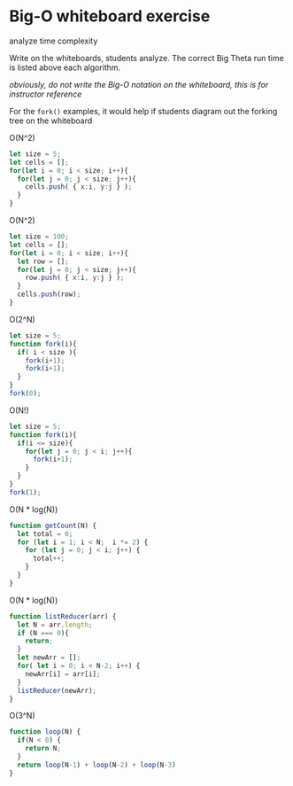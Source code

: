# Big-O whiteboard exercise

analyze time complexity

Write on the whiteboards, students analyze. The correct Big Theta run time is listed above each algorithm.

_obviously, do not write the Big-O notation on the whiteboard, this is for instructor reference_

For the `fork()` examples, it would help if students diagram out the forking tree on the whiteboard

O(N^2)
```javascript
let size = 5;
let cells = [];
for(let i = 0; i < size; i++){
  for(let j = 0; j < size; j++){
    cells.push( { x:i, y:j } );
  }
}
```

O(N^2)
```javascript
let size = 100;
let cells = [];
for(let i = 0; i < size; i++){
  let row = [];
  for(let j = 0; j < size; j++){
    row.push( { x:i, y:j } );
  }
  cells.push(row);
}
```

O(2^N)
```javascript
let size = 5;
function fork(i){
  if( i < size ){
    fork(i+1);
    fork(i+1);
  }
}
fork(0);
```

O(N!)
```javascript
let size = 5;
function fork(i){
  if(i <= size){
    for(let j = 0; j < i; j++){
      fork(i+1);
    }
  }
}
fork(1);
```

O(N * log(N))
```javascript
function getCount(N) {
  let total = 0;
  for (let i = 1; i < N;  i *= 2) {
    for (let j = 0; j < i; j++) {
      total++;
    }
  }
}
```

O(N * log(N))
```javascript
function listReducer(arr) {
  let N = arr.length;
  if (N === 0){
    return;
  }
  let newArr = [];
  for( let i = 0; i < N-2; i++) {
    newArr[i] = arr[i];
  }
  listReducer(newArr);
}
```

O(3^N)
```javascript
function loop(N) {
  if(N < 0) {
    return N;
  }
  return loop(N-1) + loop(N-2) + loop(N-3)
}
```
